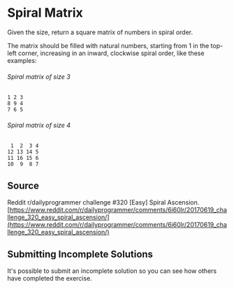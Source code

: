 # Spiral Matrix

Given the size, return a square matrix of numbers in spiral order.

The matrix should be filled with natural numbers, starting from 1
in the top-left corner, increasing in an inward, clockwise spiral order,
like these examples:

###### Spiral matrix of size 3

```plain
1 2 3
8 9 4
7 6 5
```

###### Spiral matrix of size 4

```plain
 1  2  3 4
12 13 14 5
11 16 15 6
10  9  8 7
```
## Source

Reddit r/dailyprogrammer challenge #320 [Easy] Spiral Ascension.
[https://www.reddit.com/r/dailyprogrammer/comments/6i60lr/20170619_challenge_320_easy_spiral_ascension/](https://www.reddit.com/r/dailyprogrammer/comments/6i60lr/20170619_challenge_320_easy_spiral_ascension/)


## Submitting Incomplete Solutions
It's possible to submit an incomplete solution so you can see how others have completed the exercise.

